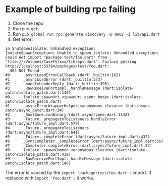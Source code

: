 # Example of building rpc failing

1. Clone the repo
2. Run `pub get`
3. Run `pub global run rpc:generate discovery -p 8082 -i lib/api.dart`
4. Get error:

```
in ShutdownIsolate: Unhandled exception:
IsolateSpawnException: Unable to spawn isolate: Unhandled exception:
Could not import "package:test/foo.dart" from "file:///Volumes/CaseFS/xxx/lib/api.dart": Failure getting http://localhost:53394/packages/test/foo.dart:
  404 Not Found
#0      _asyncLoadErrorCallback (dart:_builtin:162)
#1      _asyncLoadError (dart:_builtin:573)
#2      _handleLoaderReply (dart:_builtin:390)
#3      _RawReceivePortImpl._handleMessage (dart:isolate-patch/isolate_patch.dart:148)
#0      Isolate.spawnUri.<spawnUri_async_body> (dart:isolate-patch/isolate_patch.dart)
#1      _asyncErrorWrapperHelper.<anonymous closure> (dart:async-patch/async_patch.dart:34)
#2      _RootZone.runBinary (dart:async/zone.dart:1142)
#3      _Future._propagateToListeners.handleError (dart:async/future_impl.dart:579)
#4      _Future._propagateToListeners (dart:async/future_impl.dart:641)
#5      _Future._completeError (dart:async/future_impl.dart:432)
#6      _SyncCompleter._completeError (dart:async/future_impl.dart:56)
#7      _Completer.completeError (dart:async/future_impl.dart:27)
#8      Isolate._spawnCommon.<anonymous closure> (dart:isolate-patch/isolate_patch.dart:439)
#9      _RawReceivePortImpl._handleMessage (dart:isolate-patch/isolate_patch.dart:148)
```

The error is caused by the `import 'package:test/foo.dart';` import.
If replaced with `import 'foo.dart';` it works.